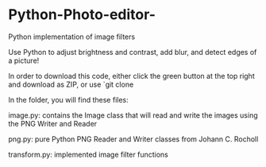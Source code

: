 # Python-Photo-editor- 
Python implementation of image filters

Use Python to adjust brightness and contrast, add blur, and detect edges of a picture!

In order to download this code, either click the green button at the top right and download as ZIP, or use `git clone

In the folder, you will find these files:

image.py: contains the Image class that will read and write the images using the PNG Writer and Reader

png.py: pure Python PNG Reader and Writer classes from Johann C. Rocholl

transform.py: implemented image filter functions
